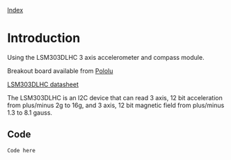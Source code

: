 [Index](Index.md)

# Introduction #

Using the LSM303DLHC 3 axis accelerometer and compass module.

Breakout board available from [Pololu](http://www.pololu.com/catalog/product/2124)

[LSM303DLHC datasheet](http://www.st.com/st-web-ui/static/active/en/resource/technical/document/datasheet/DM00027543.pdf)

The LSM303DLHC is an I2C device that can read 3 axis, 12 bit acceleration from plus/minus 2g to 16g, and 3 axis, 12 bit magnetic field from plus/minus 1.3 to 8.1 gauss.


## Code ##

```
Code here 
```